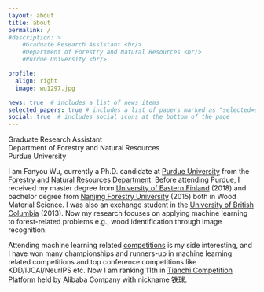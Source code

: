 ```yaml
---
layout: about
title: about
permalink: /
#description: >
    #Graduate Research Assistant <br/>
    #Department of Forestry and Natural Resources <br/>
    #Purdue University <br/>

profile:
  align: right
  image: wu1297.jpg

news: true  # includes a list of news items
selected_papers: true # includes a list of papers marked as "selected={true}"
social: true  # includes social icons at the bottom of the page
---
```

Graduate Research Assistant <br/>
Department of Forestry and Natural Resources <br/>
Purdue University <br/>

I am Fanyou Wu, currently a Ph.D. candidate at [Purdue University](https://www.purdue.edu/) from the [Forestry and Natural Resources Department](https://fnr.purdue.edu/). Before attending Purdue, I received my master degree from [University of Eastern Finland](https://www.uef.fi/en/etusivu) (2018) and bachelor degree from [Nanjing Forestry University](http://eng.njfu.edu.cn) (2015) both in Wood Material Science. I was also an exchange student in the [University of British Columbia](https://www.ubc.ca/) (2013). Now my research focuses on applying machine learning to forest-related problems e.g., wood identification through image recognition.

Attending machine learning related [competitions](/competitions) is my side interesting, and I have won many championships and runners-up in machine learning related competitions and top conference competitions like KDD/IJCAI/NeurIPS etc. Now I am ranking 11th in [Tianchi Competition Platform](https://tianchi.aliyun.com/home/?lang=en-us) held by Alibaba Company with nickname 铁球.

